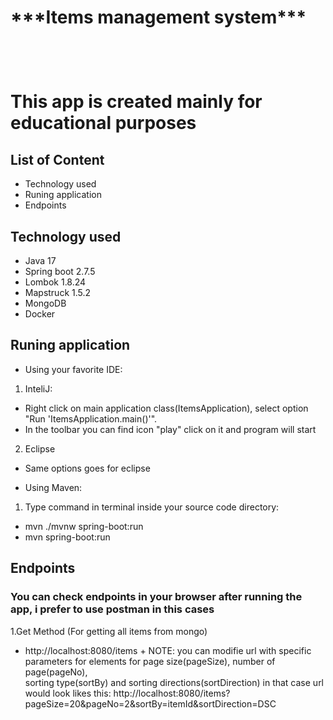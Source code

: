 <h1> ***Items management system*** <h1><br>

This app is created mainly for educational purposes
 
## List of Content
- Technology used
- Runing application
- Endpoints

## Technology used
 - Java 17
 - Spring boot 2.7.5
 - Lombok 1.8.24
 - Mapstruck 1.5.2
 - MongoDB <latest>
 - Docker <latest>
 
 ## Runing application
 - Using your favorite IDE:
  1. InteliJ:
   + Right click on main application class(ItemsApplication), select option "Run 'ItemsApplication.main()'".
   + In the toolbar you can find icon "play" click on it and program will start
  2. Eclipse
   + Same options goes for eclipse
 
 - Using Maven:
  1. Type command in terminal inside your source code directory:
   + mvn ./mvnw spring-boot:run
   + mvn spring-boot:run
   
 ## Endpoints
 ### You can check endpoints in your browser after running the app, i prefer to use postman in this cases
 
  1.Get Method (For getting all items from mongo)
   - http://localhost:8080/items 
    + NOTE: you can modifie url with specific parameters for elements for page size(pageSize), number of page(pageNo),<br> sorting type(sortBy) and sorting directions(sortDirection)
    in that case url would look likes this:
    http://localhost:8080/items?pageSize=20&pageNo=2&sortBy=itemId&sortDirection=DSC
